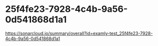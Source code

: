 # 25f4fe23-7928-4c4b-9a56-0d541868d1a1
https://sonarcloud.io/summary/overall?id=examly-test_25f4fe23-7928-4c4b-9a56-0d541868d1a1
